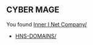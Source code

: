 ## CYBER MAGE

You found [Inner I Net Company/](https://innerinetcompany.carrd.co/)

- [HNS-DOMAINS/](http://home.hns-domains/)

